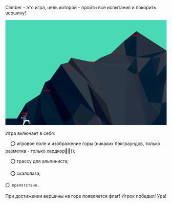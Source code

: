 Climber - это игра, цель которой - пройти все испытания и покорить вершину!

![screenshot](readme-assets/elbrus-climber.gif)

Игра включает в себя:

    ⭕ игровое поле и изображение горы (никаких бэкграундов, только разметка - только хардкор👹🤘));

    ⭕ трассу для альпиниста;

    ⭕ скалолаза;

    ⭕ препятствия.

При достижении вершины на горе появляется флаг! Игрок победил! Ура!
